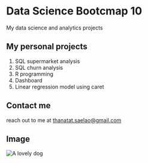 # Data Science Bootcmap 10
My data science and analytics projects

## My personal projects

1. SQL supermarket analysis
2. SQL churn analysis
3. R programming
4. Dashboard
5. Linear regression model using caret

## Contact me
reach out to me at thanatat.saelao@gmail.com

## Image
![A lovely dog](https://hips.hearstapps.com/hmg-prod/images/golden-retriever-royalty-free-image-506756303-1560962726.jpg?crop=1xw:0.84375xh;center,top&resize=1200:*)
